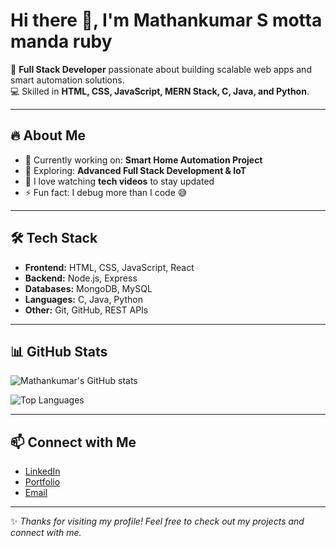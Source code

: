 # Hi there 👋, I'm Mathankumar S motta manda ruby 

🚀 **Full Stack Developer** passionate about building scalable web apps and smart automation solutions.  
💻 Skilled in **HTML, CSS, JavaScript, MERN Stack, C, Java, and Python**.  

---

## 🔥 About Me
- 🌱 Currently working on: **Smart Home Automation Project**  
- 🎯 Exploring: **Advanced Full Stack Development & IoT**  
- 🎥 I love watching **tech videos** to stay updated  
- ⚡ Fun fact: I debug more than I code 😅  

---

## 🛠️ Tech Stack
- **Frontend:** HTML, CSS, JavaScript, React  
- **Backend:** Node.js, Express  
- **Databases:** MongoDB, MySQL  
- **Languages:** C, Java, Python  
- **Other:** Git, GitHub, REST APIs  

---

## 📊 GitHub Stats
![Mathankumar's GitHub stats](https://github-readme-stats.vercel.app/api?username=YOUR_GITHUB_USERNAME&show_icons=true&theme=tokyonight)  

![Top Languages](https://github-readme-stats.vercel.app/api/top-langs/?username=YOUR_GITHUB_USERNAME&layout=compact&theme=tokyonight)

---

## 📫 Connect with Me
- [LinkedIn](https://linkedin.com/in/your-link)  
- [Portfolio](https://your-portfolio-link.com)  
- [Email](mailto:your-email@example.com)

---

✨ *Thanks for visiting my profile! Feel free to check out my projects and connect with me.*  
